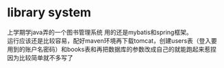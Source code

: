 # library system
上学期学java弄的一个图书管理系统 用的还是mybatis和spring框架。<br>
运行应该还是比较容易，配好maven环境再下载tomcat，创建users表（登入要用到的账户名密码）和books表和再把数据库的参数改成自己的就能跑起来惹捏<br>
因为比较简单就不多写了
